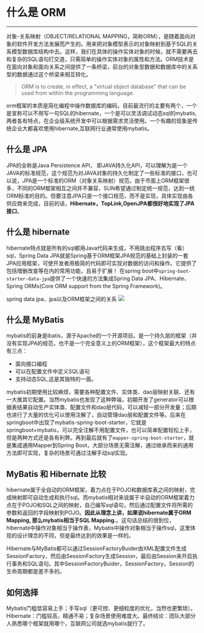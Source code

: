 
# 什么是 ORM
---

对象-关系映射（OBJECT/RELATIONAL MAPPING，简称ORM），是随着面向对象的软件开发方法发展而产生的。用来把对象模型表示的对象映射到基于SQL的关系模型数据库结构中去。这样，我们在具体的操作实体对象的时候，就不需要再去和复杂的SQL语句打交道，只需简单的操作实体对象的属性和方法。ORM技术是在面向对象和面向关系之间提供了一条桥梁，前台的对象型数据和数据库中的关系型的数据通过这个桥梁来相互转化。

> ORM is to create, in effect, a "virtual object database" that can be used from within the programming language.

orm框架的本质是简化编程中操作数据库的编码，目前最流行的主要有两个，一个是宣称可以不用写一句SQL的hibernate，一个是可以灵活调试动态sql的mybatis,两者各有特点，在企业级系统开发中可以根据需求灵活使用。一个有趣的现象是传统企业大都喜欢使用hibernate,互联网行业通常使用mybatis。

## 什么是 JPA

JPA的全称是Java Persistence API， 即JAVA持久化API，可以理解为是一个JAVA的标准规范，这个规范为对JAVA对象的持久化制定了一些标准的接口，也可以说，JPA是一个标准的ORM（对象关系映射）规范。由于市面上ORM框架很多，不同的ORM框架相互之间并不兼容，SUN希望通过制定统一规范，达到一统ORM标准的目的。但要注意JPA只是一个接口规范，而不是实现，具体实现由各供应商来完成，目前的话，**Hibernate，TopLink,OpenJPA都很好地实现了JPA接口**。 

## 什么是 hibernate

hibernate特点就是所有的sql都用Java代码来生成，不用跳出程序去写（看）sql，Spring Data JPA就是Spring基于ORM框架JPA规范的基础上封装的一套JPA应用框架，可使开发者用极简的代码即可实现对数据的访问和操作。它提供了包括增删改查等在内的常用功能，且易于扩展！ 在spring boot中`spring-boot-starter-data-jpa`提供了一个快速的方法集成Spring Data JPA、Hibernate、Spring ORMs(Core ORM support from the Spring Framework)。

spring data jpa、jpa以及ORM框架之间的关系
![](http://7xry05.com1.z0.glb.clouddn.com/201709181701_866.png)


## 什么是 MyBatis

mybatis的前身是ibatis，源于Apache的一个开源项目。是一个持久层的框架（并没有实现JPA的规范，也不是一个完全意义上的ORM框架），这个框架最大的特点有三点：
- 面向接口编程
- 可以在配置文件中定义SQL语句
- 支持动态SQL,这是其独特的一面。

mybatis初期使用比较麻烦，需要各种配置文件、实体类、dao层映射关联、还有一大推其它配置。当然mybatis也发现了这种弊端，初期开发了generator可以根据表结果自动生产实体类、配置文件和dao层代码，可以减轻一部分开发量；后期也进行了大量的优化可以使用注解了，自动管理dao层和配置文件等。后来在springboot中出现了mybatis-spring-boot-starter，它就是springboot+mybatis，可以完全注解不用配置文件，也可以简单配置轻松上手，但是两种方式还是各有利弊。再到最后就有了`mapper-spring-boot-starter`，就是集成通用Mapper到Spring Boot，大部分场景无需注解，通过继承而来的通用方法即可实现，复杂的场景可通过注解手动sql实现。

## MyBatis 和 Hibernate 比较

hibernate属于全自动的ORM框架，着力点在于POJO和数据库表之间的映射，完成映射即可自动生成和执行sql。而mybatis相对来说属于半自动的ORM框架着力点在于POJO和SQL之间的映射，自己编写sql语句，然后通过配置文件将所需的参数和返回的字段映射到POJO。**因此从理念上讲，如果说hibernate属于ORM Mapping, 那么mybatis相当于SQL Mapping.**。这句话总结的很到位，hibernate中操作对象相当于操作表，Mybatis中操作对象相当于操作sql，这里体现的设计理念的不同，但是最终达到的效果是一样的。

Hibernate与MyBatis都可以通过SessionFactoryBuider由XML配置文件生成SessionFactory，然后由SessionFactory生成Session，最后由Session来开启执行事务和SQL语句。其中SessionFactoryBuider，SessionFactory，Session的生命周期都是差不多的。


## 如何选择

Mybatis门槛低容易上手；手写sql（更可控、更细粒度的优化，当然也更繁琐）。Hibernate：门槛较高，精通不易；复杂场景使用难度大。最终结论：团队大部分人熟悉哪个框架就用哪个，互联网公司就选mybatis就行了。